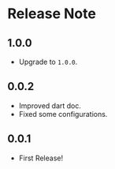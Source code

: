 # Release Note

## 1.0.0

- Upgrade to `1.0.0`.

## 0.0.2

- Improved dart doc.
- Fixed some configurations.

## 0.0.1

- First Release!
